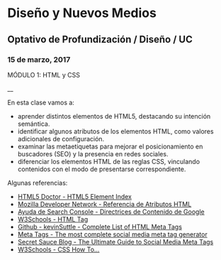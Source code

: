 # Diseño y Nuevos Medios

## Optativo de Profundización / Diseño / UC

### 15 de marzo, 2017

MÓDULO 1: HTML y CSS

__

En esta clase vamos a: 

- aprender distintos elementos de HTML5, destacando su intención semántica.
- identificar algunos atributos de los elementos HTML, como valores adicionales de configuración.
- examinar las metaetiquetas para mejorar el posicionamiento en buscadores (SEO) y la presencia en redes sociales.
- diferenciar los elementos HTML de las reglas CSS, vinculando contenidos con el modo de presentarse correspondiente.

Algunas referencias: 

- [HTML5 Doctor - HTML5 Element Index](http://html5doctor.com/element-index/) 
- [Mozilla Developer Network - Referencia de Atributos HTML](https://developer.mozilla.org/es/docs/Web/HTML/Atributos)
- [Ayuda de Search Console - Directrices de Contenido de Google](https://support.google.com/webmasters/topic/4598733?hl=es&ref_topic=6001981)
- [W3Schools - HTML <meta> Tag](https://www.w3schools.com/tags/tag_meta.asp)
- [Github - kevinSuttle - Complete List of HTML Meta Tags](https://gist.github.com/kevinSuttle/1997924)
- [Meta Tags - The most complete social media meta tag generator](https://megatags.co)
- [Secret Sauce Blog - The Ultimate Guide to Social Media Meta Tags](https://secretsaucehq.com/blog/social-media/the-ultimate-guide-to-social-media-meta-tags/)
- [W3Schools - CSS How To...](https://www.w3schools.com/css/css_howto.asp)
